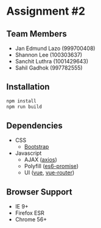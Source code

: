 # Assignment #2

## Team Members
- Jan Edmund Lazo (999700408)
- Shannon Lee (100303637)
- Sanchit Luthra (1001429643)
- Sahil Gadhok (997782555)

## Installation

```sh
npm install
npm run build
```

## Dependencies

- CSS
    - [Bootstrap][bootstrap-3]
- Javascript
    - AJAX ([axios][github-axios])
    - Polyfill ([es6-promise][github-es6-promise])
    - UI ([vue][github-vue], [vue-router][github-vue-router])

## Browser Support

- IE 9+
- Firefox ESR
- Chrome 56+

[bootstrap-3]: https://getbootstrap.com/docs/3.3/
[github-axios]: https://github.com/axios/axios
[github-es6-promise]: https://github.com/stefanpenner/es6-promise
[github-vue]: https://github.com/vuejs/vue
[github-vue-router]: https://github.com/vuejs/vue-router
